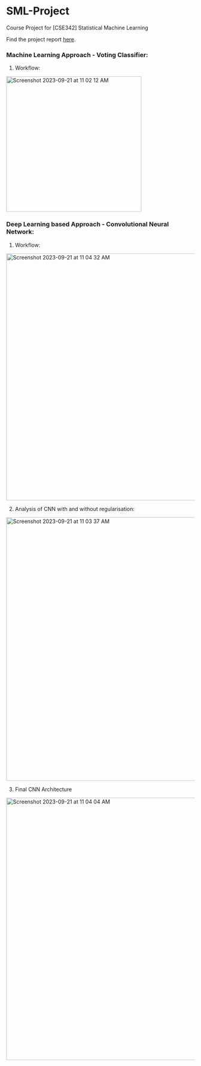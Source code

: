 # SML-Project

Course Project for [CSE342] Statistical Machine Learning

Find the project report [here](https://github.com/arnav10goel/SML-Project/blob/main/sml_report.pdf).

### Machine Learning Approach - Voting Classifier:
1. Workflow:
<img width="361" alt="Screenshot 2023-09-21 at 11 02 12 AM" src="https://github.com/arnav10goel/SML-Project/assets/97335445/2b243123-4185-43b8-b55d-065d35c6be51">

### Deep Learning based Approach - Convolutional Neural Network:
1. Workflow:
<img width="658" alt="Screenshot 2023-09-21 at 11 04 32 AM" src="https://github.com/arnav10goel/SML-Project/assets/97335445/13005e18-e75d-4cb7-9530-46854f8ea87b">

2. Analysis of CNN with and without regularisation:
<img width="702" alt="Screenshot 2023-09-21 at 11 03 37 AM" src="https://github.com/arnav10goel/SML-Project/assets/97335445/245749d9-d1ea-49c3-9e0b-674791f8e352">

3. Final CNN Architecture
<img width="699" alt="Screenshot 2023-09-21 at 11 04 04 AM" src="https://github.com/arnav10goel/SML-Project/assets/97335445/64b55570-63c8-4c6a-ae89-9eed980a8b0e">
